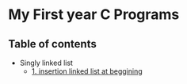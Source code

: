 # My First year C Programs

## Table of contents

- Singly linked list
    - [1. insertion linked list at beggining ](./1.singly%20link%20list.c/1.implementation%20of%20linked%20list.c)
